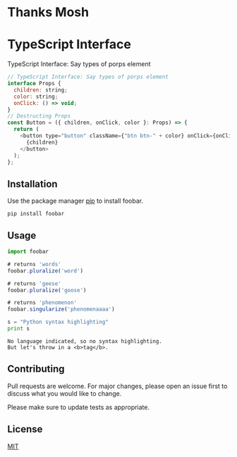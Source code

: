 # Thanks Mosh

# TypeScript Interface

TypeScript Interface: Say types of porps element

```javascript
// TypeScript Interface: Say types of porps element
interface Props {
  children: string;
  color: string;
  onClick: () => void;
}
// Destructing Props
const Button = ({ children, onClick, color }: Props) => {
  return (
    <button type="button" className={"btn btn-" + color} onClick={onClick}>
      {children}
    </button>
  );
};
```

## Installation

Use the package manager [pip](https://pip.pypa.io/en/stable/) to install foobar.

```
pip install foobar
```

## Usage

```javascript
import foobar

# returns 'words'
foobar.pluralize('word')

# returns 'geese'
foobar.pluralize('goose')

# returns 'phenomenon'
foobar.singularize('phenomenaaaa')
```

```python
s = "Python syntax highlighting"
print s
```

```
No language indicated, so no syntax highlighting.
But let's throw in a <b>tag</b>.
```

## Contributing

Pull requests are welcome. For major changes, please open an issue first
to discuss what you would like to change.

Please make sure to update tests as appropriate.

## License

[MIT](https://choosealicense.com/licenses/mit/)
